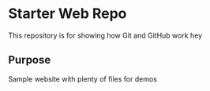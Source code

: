 # Starter Web Repo

This repository is for showing how Git and GitHub work
hey

## Purpose

Sample website with plenty of files for demos